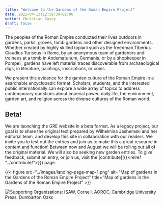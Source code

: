 ```yaml
---
title: "Welcome to the Gardens of the Roman Empire Project"
date: 2021-04-13T12:59:30+02:00
editor: Christian Casey
draft: false
---
```


The peoples of the Roman Empire conducted their lives outdoors in gardens, parks, groves, tomb gardens and other designed environments. Whether created by highly skilled topiarii such as the freedman Tiberius Claudius Turiscus in Rome, by an anonymous team of gardeners and trainees at a tomb in Andematunum, Germania, or by a shopkeeper in Pompeii, gardens have left material traces discoverable from archaeological digs, in literature, paintings, inscriptions, or coins.

We present this evidence for the garden culture of the Roman Empire in a searchable encyclopedic format. Scholars, students, and the interested public internationally can explore a wide array of topics to address contemporary questions about imperial power, daily life, the environment, garden art, and religion across the diverse cultures of the Roman world. 

## Beta!

We are launching the GRE website in a beta format. As a legacy project, our goal is to share the original text prepared by Wilhelmina Jashemski and her editorial team, and develop this site in collaboration with our readers. We invite you to test out the entries and join us to make this a great resource in content and function! Between now and August we will be rolling out all of the original material. We will also be seeking new garden entries. To give feedback, submit an entry, or join us, 
visit the [contribute]({{<relref "../contribute/">}}) page.

{{< figure src="../images/landing-page-map-1.png" alt="Map of gardens in the Gardens of the Roman Empire Project" title="Map of gardens in the Gardens of the Roman Empire Project" >}}


![Supporting Organizations: ISAW, Cornell, AOROC, Cambridge University Press, Dumbarton Oaks](/img/logos.png)